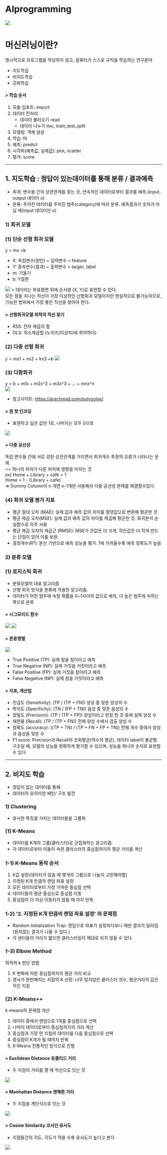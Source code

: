 # AIprogramming
<a href="https://blog.naver.com/kjh920411/221889422562/" target="_blank">
<img src = "https://blogfiles.pstatic.net/MjAyMDA0MDNfMTA2/MDAxNTg1OTExMDQ1NTI5.P17sN8p2a9-VLxBj925pnc5VObM_bjGZXMF9b_dW_zcg.B3qmjqddpLwMzuH02GGhkM79Nxut3pmCGhVe-PGx6dIg.PNG.kjh920411/image.png"> <a/> <br/>


# 머신러닝이란?
명시적으로 프로그램을 작성하지 않고, 컴퓨터가 스스로 규칙을 학습하는 연구분야

+ 지도학습
+ 비지도학습
+ 강화학습

#### > 학습 순서
1. 모듈 임포트: import
2. 데이터 전처리
    + 데이터 불러오기 read
    + 데이터 나누기 iloc, train_test_split
3. 모델링: 객체 생성
4. 학습: fit
5. 예측: predict
6. 시각화(예측값, 실제값): plot, scatter
7. 평가: score
---  
## 1. 지도학습 : 정답이 있는데이터를 통해 분류 / 결과예측
+ 회귀: 변수들 간의 상관관계를 찾는 것, 연속적인 데이터로부터 결과를 예측.(input, output 데이터 o)
+ 분류: 주어진 데이터를 주어진 범주(category)에 따라 분류. 예측결과가 숫자가 아닐 때(input 데이터만 o)
    
### 1) 회귀 모델  
### (1) 단순 선형 회귀 모델

y = mx +b 
- X: 독립변수(원인) = 입력변수 = feature
- Y: 종속변수(결과) = 출력변수 = targer, label
- m: 기울기
- b: Y절편

<img src= "https://user-images.githubusercontent.com/51871037/211140756-dafc7368-3d3d-43d5-92a1-094b416da2ee.PNG"> 		
> 데이터는 좌표평면 위에 순서쌍 (X, Y)로 표현할 수 있다. <br> 모든 점을 지나는 직선이 가장 이상적인 선형회귀 모델이지만 현실적으로 불가능하므로, 가능한 범위에서 가장 좋은 직선을 찾아야 한다.

#### > 선형회귀모델 최적의 직선 찾기
- RSS: 잔차 제곱의 합
- OLS: 최소제곱법 (노이즈(이상치)에 취약하다)
  
### (2) 다중 선형 회귀
y = mx1 + nx2 + kx3 +b
<img src= "https://user-images.githubusercontent.com/51871037/211141939-7525a292-d357-4d55-a0e8-4024bd295d42.png"> 

### (3) 다항회귀
y = b + m1x + m2x^2 + m3x^3 + ... + mnx^n <br/>
<img src= "https://user-images.githubusercontent.com/51871037/211142035-17ffa7b5-14b8-4070-9699-4125d59cd56a.png">
+ 참고사이트: https://arachnoid.com/polysolve/
    
#### > 원 핫 인코딩
+ 표현하고 싶은 값만 1로, 나머지는 모두 0으로 <br/>
<img src= "https://user-images.githubusercontent.com/51871037/211141097-4ac96203-6fec-42dc-8c40-fd576c4584e7.png">
  
#### > 다중 공선성
독립 변수들 간에 서로 강한 상관관계를 가지면서 회귀계수 추정의 오류가 나타나는 문제 <br/>
=> 하나의 피처가 다른 피처에 영향을 미치는 것<br/>
ex) Home + Library + cafe = 1 <br/>
        Home = 1 - (Library + cafe) <br/>
=> Dummy Column이 n 개면 n-1개만 사용해서 다중 공선성 문제를 해결할수있다.
  
### (4) 회귀 모델 평가 지표
- 평균 절대 오차 (MAE): 실제 값과 예측 값의 차이를 절댓값으로 변환해 평균한 것
- 평균 제곱 오차(MSE): 실제 값과 예측 값의 차이를 제곱해 평균한 것. 회귀분석 손실함수로 자주 사용
- 평균 제곱 오차의 제곱근 (RMSE): MSE가 큰값은 더 크게, 작은값은 더 작게 만드는 단점이 있어 이를 보완.
- 결정계수(R²):  분산 기반으로 예측 성능을 평가. 1에 가까울수록 예측 정확도가 높음  

### 2) 분류 모델    
### (1) 로지스틱 회귀
- 분류모델의 대표 알고리즘
- 선형 회귀 방식을 분류에 적용한 알고리즘.
- 데이터가 어떤 범주에 속할 확률을 0~1사이의 값으로 예측, 더 높은 범주에 속하는 쪽으로 분류
  
#### > 시그모이드 함수
<img src="https://user-images.githubusercontent.com/51871037/211141156-bc39c2db-e4ad-42a7-9e8b-ff3b46d690fd.PNG">
<img src="https://user-images.githubusercontent.com/51871037/211141163-7406b99b-ea9e-440f-ae43-21155171b564.PNG">
  
#### > 혼동행렬
<img src="https://user-images.githubusercontent.com/51871037/211141174-b1c0cd5f-d76d-4bdd-baff-0461fbcc4610.PNG">
  
 + True Positive (TP):  실제 참을 참이라고 예측
 + True Negative (NP): 실제 거짓을 거짓이라고 예측
 + False Positive (FP): 실제 거짓을 참이라고 예측
 + False Negative (NP): 실제 참을 거짓이라고 예측 <br/>
    
#### > 지표, 계산법
+ 민감도 (Sensitivity):	(TP / (TP + FN)) 양성 중 맞춘 양성의 수
+ 특이도 (Specificity):	(TN / (FP + TN)) 음성 중 맞춘 음성의 수
+ 정밀도 (Precision):	(TP / (TP + FP)) 양성이라고 판정 한 것 중에 실제 양성 수
+ 재현율 (Recall):	(TP / (TP + FN)) 전체 양성 수에서 검출 양성 수
+ 정확도 (accuracy):	((TP + TN) / (TP + FN + FP + TN)) 전체 개수 중에서 양성과 음성을 맞춘 수
+ F1 score: Precision과 Recall의 조화평균(역수의 평균). 데이터 label이 불균형 구조일 때, 모델의 성능을 정확하게 평가할 수 있으며, 성능을 하나의 숫자로 표현할 수 있다

---
## 2. 비지도 학습
+ 정답이 없는 데이터를 통해
+ 데이터의 유의미한 패턴/ 구조 발견 <br/>
 
  
### 1) Clustering
+ 유사한 특징을 가지는 데이터들을 그룹화

### (1) K-Means
+ 데이터를 K개의 그룹(클러스터)로 군집화하는 알고리즘.
+ 각 데이터로부터 이들이 속한 클러스터의 중심점까지의 평균 거리를 계산
  
### 1-1) K-Means 동작 순서
1. K값 설정(데이터가 많을 때 몇개의 그룹으로 나눌지 고민해야함)
2. 지정된 K개 만큼의 랜덤 좌표 설정
3. 모든 데이터로부터 가장 가까운 중심점 선택
4. 데이터들의 평균 중심으로 중심점 이동
5. 중심점이 더 이상 이동되지 않을 때 까지 반복
  
### 1-2) '2. 지정된 K개 만큼의 랜덤 좌표 설정' 의 문제점
+ Random Initialization Trap: 랜덤으로 좌표가 설정되다보니 매번 결과가 달라짐(원치않는 결과가 나올 수 있다.) 
+ 각 센터들의 거리가 짧으면 클러스터링이 제대로 되지 않을 수 있다. <br/>

### 1-3) Elbow Method
최적의 k 판단 방법
1. K 변화에 따른 중심점까지의 평균 거리 비교
2. 경사가 완만해지는 지점의 K 선정: 너무 많지않은 클러스터 갯수, 평균거리의 값은 작은 지점

### (2) K-Means++ 
k-means의 문제점 개선
1. 데이터 중에서 랜덤으로 1개를 중심점으로 선택
2. 나머지 데이터로부터 중심점까지의 거리 계산
3. 중심점과 가장 먼 지점의 데이터를 다음 중심점으로 선택
4. 중심점이 K개가 될 때까지 반복
5. K-Means 전통적인 방식으로 진행
  
#### > Euclidean Distance 유클리드 거리
+ 두 지점의 거리를 잴 때 직선으로 잇는 것<br/>
<img src="https://user-images.githubusercontent.com/51871037/211141221-756d53e6-8c1d-48e4-936c-5dce465fd426.PNG">
  
#### > Manhattan Distance 맨해튼 거리
+ 두 지점을 계단식으로 잇는 것 <br/>
<img src="https://user-images.githubusercontent.com/51871037/211141231-1b0dceb0-f3ff-4ee4-9300-63dec1e6552c.PNG">
  
#### > Cosine Similarity 코사인 유사도
+ 지점들간의 각도. 각도가 작을 수록 유사도가 높다고 본다. <br/>
<img src="https://user-images.githubusercontent.com/51871037/211141239-9d620477-3d19-4672-845f-30532c8048c0.png">
